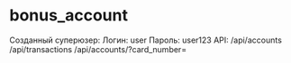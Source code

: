# bonus_account
Созданный суперюзер:
Логин: user
Пароль: user123
API:
/api/accounts
/api/transactions
/api/accounts/?card_number=
